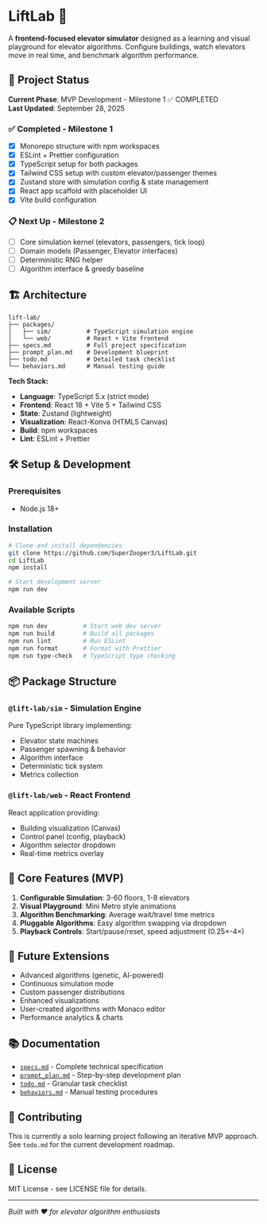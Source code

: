 # LiftLab 🎢

A **frontend-focused elevator simulator** designed as a learning and visual playground for elevator algorithms. Configure buildings, watch elevators move in real time, and benchmark algorithm performance.

## 🚀 Project Status

**Current Phase**: MVP Development - Milestone 1 ✅ COMPLETED  
**Last Updated**: September 28, 2025

### ✅ Completed - Milestone 1
- [x] Monorepo structure with npm workspaces
- [x] ESLint + Prettier configuration
- [x] TypeScript setup for both packages
- [x] Tailwind CSS setup with custom elevator/passenger themes
- [x] Zustand store with simulation config & state management
- [x] React app scaffold with placeholder UI
- [x] Vite build configuration

### 📋 Next Up - Milestone 2
- [ ] Core simulation kernel (elevators, passengers, tick loop)
- [ ] Domain models (Passenger, Elevator interfaces)
- [ ] Deterministic RNG helper
- [ ] Algorithm interface & greedy baseline

## 🏗️ Architecture

```
lift-lab/
├── packages/
│   ├── sim/          # TypeScript simulation engine
│   └── web/          # React + Vite frontend
├── specs.md          # Full project specification
├── prompt_plan.md    # Development blueprint
├── todo.md           # Detailed task checklist
└── behaviors.md      # Manual testing guide
```

**Tech Stack:**
- **Language**: TypeScript 5.x (strict mode)
- **Frontend**: React 18 + Vite 5 + Tailwind CSS
- **State**: Zustand (lightweight)
- **Visualization**: React-Konva (HTML5 Canvas)
- **Build**: npm workspaces
- **Lint**: ESLint + Prettier

## 🛠️ Setup & Development

### Prerequisites
- Node.js 18+ 

### Installation
```bash
# Clone and install dependencies
git clone https://github.com/SuperZooper3/LiftLab.git
cd LiftLab
npm install

# Start development server
npm run dev
```

### Available Scripts
```bash
npm run dev          # Start web dev server
npm run build        # Build all packages
npm run lint         # Run ESLint
npm run format       # Format with Prettier
npm run type-check   # TypeScript type checking
```

## 📦 Package Structure

### `@lift-lab/sim` - Simulation Engine
Pure TypeScript library implementing:
- Elevator state machines
- Passenger spawning & behavior  
- Algorithm interface
- Deterministic tick system
- Metrics collection

### `@lift-lab/web` - React Frontend
React application providing:
- Building visualization (Canvas)
- Control panel (config, playback)
- Algorithm selector dropdown
- Real-time metrics overlay

## 🎯 Core Features (MVP)

1. **Configurable Simulation**: 3-60 floors, 1-8 elevators
2. **Visual Playground**: Mini Metro style animations
3. **Algorithm Benchmarking**: Average wait/travel time metrics
4. **Pluggable Algorithms**: Easy algorithm swapping via dropdown
5. **Playback Controls**: Start/pause/reset, speed adjustment (0.25×-4×)

## 🔮 Future Extensions

- Advanced algorithms (genetic, AI-powered)
- Continuous simulation mode
- Custom passenger distributions
- Enhanced visualizations
- User-created algorithms with Monaco editor
- Performance analytics & charts

## 📚 Documentation

- [`specs.md`](./specs.md) - Complete technical specification
- [`prompt_plan.md`](./prompt_plan.md) - Step-by-step development plan
- [`todo.md`](./todo.md) - Granular task checklist
- [`behaviors.md`](./behaviors.md) - Manual testing procedures

## 🤝 Contributing

This is currently a solo learning project following an iterative MVP approach. See `todo.md` for the current development roadmap.

## 📄 License

MIT License - see LICENSE file for details.

---

*Built with ❤️ for elevator algorithm enthusiasts*